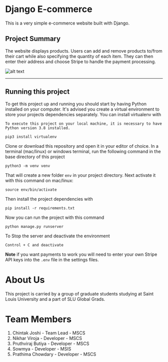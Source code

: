 # Django E-commerce

This is a very simple e-commerce website built with Django.

## Project Summary

The website displays products. Users can add and remove products to/from their cart while also specifying the quantity of each item. They can then enter their address and choose Stripe to handle the payment processing.

![alt text](https://justdjango.s3-us-west-2.amazonaws.com/media/thumbnails/djecommerce.png "Logo")

---

## Running this project

To get this project up and running you should start by having Python installed on your computer. It's advised you create a virtual environment to store your projects dependencies separately. You can install virtualenv with

```
To execute this project on your local machine, it is necessary to have Python version 3.8 installed.
```

```
pip3 install virtualenv
```

Clone or download this repository and open it in your editor of choice. In a terminal (mac/linux) or windows terminal, run the following command in the base directory of this project

```
python3 -m venv venv
```

That will create a new folder `env` in your project directory. Next activate it with this command on mac/linux:

```
source env/bin/activate
```

Then install the project dependencies with

```
pip install -r requirements.txt
```

Now you can run the project with this command

```
python manage.py runserver
```

To Stop the server and deactivate the environment

```
Control + C and deactivate
```

**Note** if you want payments to work you will need to enter your own Stripe API keys into the `.env` file in the settings files.

# About Us
This project is carried by a group of graduate students studying at Saint Louis University and a part of SLU Global Grads.

# Team Members
1) Chintak Joshi - Team Lead - MSCS
2) Nikhar Viroja - Developer - MSCS
3) Pruthviraj Butiya - Developer - MSCS
4) Sowmya - Developer - MSIS
5) Prathima Chowdary - Developer - MSCS